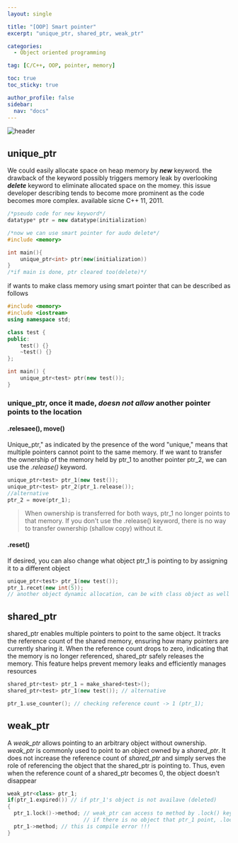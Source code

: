 ```yaml
---
layout: single

title: "[OOP] Smart pointer"
excerpt: "unique_ptr, shared_ptr, weak_ptr"

categories:
  - Object oriented programming

tag: [C/C++, OOP, pointer, memory] 

toc: true
toc_sticky: true

author_profile: false
sidebar:
  nav: "docs"
---
```



![header](https://capsule-render.vercel.app/api?type=rect&color=20:660099,100:E2231A)

## unique_ptr

We could easily allocate space on heap memory by ***new*** keyword. the drawback of the keyword possibly triggers memory leak by overlooking ***delete*** keyword to eliminate allocated space on the momey. this issue developer describing tends to become more prominent as the code becomes more complex. available sicne C++ 11, 2011.
```cpp
/*pseudo code for new keyword*/
datatype* ptr = new datatype(initialization)

/*now we can use smart pointer for audo delete*/
#include <memory>

int main(){
    unique_ptr<int> ptr(new(initialization))
}
/*if main is done, ptr cleared too(delete)*/
```
if wants to make class memory using smart pointer that can be described as follows
```cpp
#include <memory>
#include <iostream>
using namespace std;

class test {
public:
    test() {}
    ~test() {}
};

int main() {
    unique_ptr<test> ptr(new test());
}
```

### unique_ptr, once it made, *doesn not allow* another pointer points to the location

#### .relesaee(), move()

Unique_ptr," as indicated by the presence of the word "unique," means that multiple pointers cannot point to the same memory. If we want to transfer the ownership of the memory held by ptr_1 to another pointer ptr_2, we can use the *.release()* keyword.

```cpp
unique_ptr<test> ptr_1(new test());
unique_ptr<test> ptr_2(ptr_1.release());
//alternative
ptr_2 = move(ptr_1);
```

>When ownership is transferred for both ways, ptr_1 no longer points to that memory. If you don't use the .release() keyword, there is no way to transfer ownership (shallow copy) without it.

#### .reset()

If desired, you can also change what object ptr_1 is pointing to by assigning it to a different object

```cpp
unique_ptr<test> ptr_1(new test());
ptr_1.recet(new int(5));
// another object dynamic allocation, can be with class object as well
```

## shared_ptr

shared_ptr enables multiple pointers to point to the same object. It tracks the reference count of the shared memory, ensuring how many pointers are currently sharing it. When the reference count drops to zero, indicating that the memory is no longer referenced, shared_ptr safely releases the memory. This feature helps prevent memory leaks and efficiently manages resources

```cpp
shared_ptr<test> ptr_1 = make_shared<test>();
shared_ptr<test> ptr_1(new test()); // alternative

ptr_1.use_counter(); // checking reference count -> 1 (ptr_1);
```

## weak_ptr
A *weak_ptr* allows pointing to an arbitrary object without ownership. *weak_ptr* is commonly used to point to an object owned by a *shared_ptr*. It does not increase the reference count of *shared_ptr* and simply serves the role of referencing the object that the shared_ptr is pointing to. Thus, even when the reference count of a shared_ptr becomes 0, the object doesn't disappear

```cpp
weak_ptr<class> ptr_1;
if(ptr_1.expired()) // if ptr_1's object is not availave (deleted)
{
  ptr_1.lock()->method; // weak_ptr can access to method by .lock() keyword only
                        // if there is no object that ptr_1 point, .lock() will return NULL
  ptr_1->method; // this is compile error !!!
}
```

